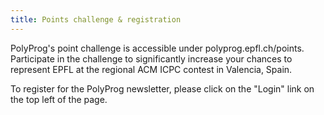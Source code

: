 ```yaml
---
title: Points challenge & registration
---
```


PolyProg's point challenge is accessible under polyprog.epfl.ch/points. Participate in the challenge to significantly increase your chances to represent EPFL at the regional ACM ICPC contest in Valencia, Spain.

To register for the PolyProg newsletter, please click on the "Login" link on the top left of the page.
